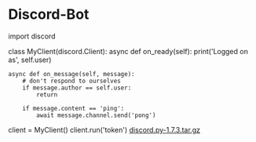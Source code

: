 # Discord-Bot
import discord

class MyClient(discord.Client):
    async def on_ready(self):
        print('Logged on as', self.user)

    async def on_message(self, message):
        # don't respond to ourselves
        if message.author == self.user:
            return

        if message.content == 'ping':
            await message.channel.send('pong')

client = MyClient()
client.run('token')
[discord.py-1.7.3.tar.gz](https://github.com/EloperElf/Discord-Bot/files/8098094/discord.py-1.7.3.tar.gz)
